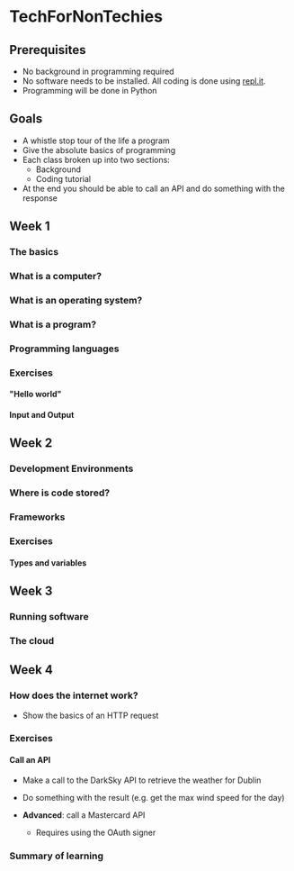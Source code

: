 # TechForNonTechies

## Prerequisites

* No background in programming required
* No software needs to be installed. All coding is done using [repl.it](https://repl.it).
* Programming will be done in Python

## Goals

* A whistle stop tour of the life a program
* Give the absolute basics of programming
* Each class broken up into two sections:
	* Background
	* Coding tutorial
* At the end you should be able to call an API and do something with the response

## Week 1

### The basics

### What is a computer?

### What is an operating system?

### What is a program?

### Programming languages

### Exercises

#### "Hello world"

#### Input and Output

## Week 2

### Development Environments

### Where is code stored?

### Frameworks

### Exercises

#### Types and variables

## Week 3

### Running software

### The cloud

## Week 4

### How does the internet work?

* Show the basics of an HTTP request

### Exercises

#### Call an API

* Make a call to the DarkSky API to retrieve the weather for Dublin
* Do something with the result (e.g. get the max wind speed for the day)

* **Advanced**: call a Mastercard API
	* Requires using the OAuth signer

### Summary of learning